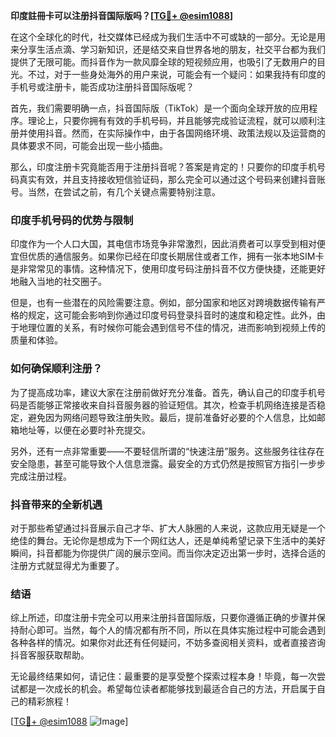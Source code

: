 **印度註冊卡可以注册抖音国际版吗？[[TG💪+ @esim1088](https://t.me/s/esim1088)]**

在这个全球化的时代，社交媒体已经成为我们生活中不可或缺的一部分。无论是用来分享生活点滴、学习新知识，还是结交来自世界各地的朋友，社交平台都为我们提供了无限可能。而抖音作为一款风靡全球的短视频应用，也吸引了无数用户的目光。不过，对于一些身处海外的用户来说，可能会有一个疑问：如果我持有印度的手机号或注册卡，能否成功注册抖音国际版呢？

首先，我们需要明确一点，抖音国际版（TikTok）是一个面向全球开放的应用程序。理论上，只要你拥有有效的手机号码，并且能够完成验证流程，就可以顺利注册并使用抖音。然而，在实际操作中，由于各国网络环境、政策法规以及运营商的具体要求不同，可能会出现一些小插曲。

那么，印度注册卡究竟能否用于注册抖音呢？答案是肯定的！只要你的印度手机号码真实有效，并且支持接收短信验证码，那么完全可以通过这个号码来创建抖音账号。当然，在尝试之前，有几个关键点需要特别注意。

### 印度手机号码的优势与限制

印度作为一个人口大国，其电信市场竞争非常激烈，因此消费者可以享受到相对便宜但优质的通信服务。如果你已经在印度长期居住或者工作，拥有一张本地SIM卡是非常常见的事情。这种情况下，使用印度号码注册抖音不仅方便快捷，还能更好地融入当地的社交圈子。

但是，也有一些潜在的风险需要注意。例如，部分国家和地区对跨境数据传输有严格的规定，这可能会影响到你通过印度号码登录抖音时的速度和稳定性。此外，由于地理位置的关系，有时候你可能会遇到信号不佳的情况，进而影响到视频上传的质量和体验。

### 如何确保顺利注册？

为了提高成功率，建议大家在注册前做好充分准备。首先，确认自己的印度手机号码是否能够正常接收来自抖音服务器的验证短信。其次，检查手机网络连接是否稳定，避免因为网络问题导致注册失败。最后，提前准备好必要的个人信息，比如邮箱地址等，以便在必要时补充提交。

另外，还有一点非常重要——不要轻信所谓的“快速注册”服务。这些服务往往存在安全隐患，甚至可能导致个人信息泄露。最安全的方式仍然是按照官方指引一步步完成注册过程。

### 抖音带来的全新机遇

对于那些希望通过抖音展示自己才华、扩大人脉圈的人来说，这款应用无疑是一个绝佳的舞台。无论你是想成为下一个网红达人，还是单纯希望记录下生活中的美好瞬间，抖音都能为你提供广阔的展示空间。而当你决定迈出第一步时，选择合适的注册方式就显得尤为重要了。

### 结语

综上所述，印度注册卡完全可以用来注册抖音国际版，只要你遵循正确的步骤并保持耐心即可。当然，每个人的情况都有所不同，所以在具体实施过程中可能会遇到各种各样的情况。如果你对此还有任何疑问，不妨多查阅相关资料，或者直接咨询抖音客服获取帮助。

无论最终结果如何，请记住：最重要的是享受整个探索过程本身！毕竟，每一次尝试都是一次成长的机会。希望每位读者都能够找到最适合自己的方法，开启属于自己的精彩旅程！

[[TG💪+ @esim1088](https://t.me/s/esim1088) ![Image](https://i.postimg.cc/4NQfJmqS/Snipaste-2025-05-13-00-14-12.png)]